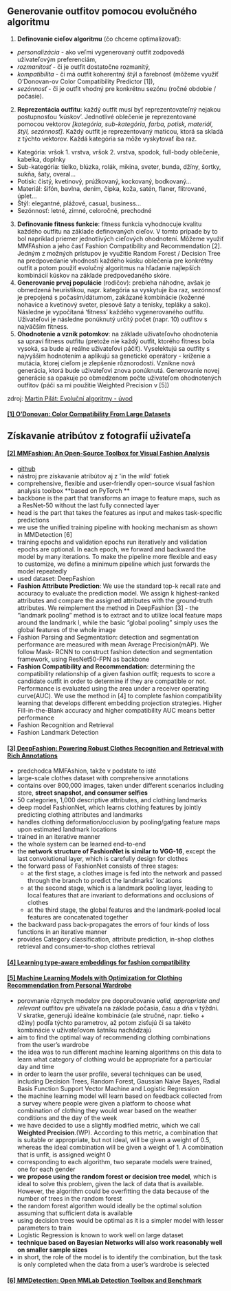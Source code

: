 ## Generovanie outfitov pomocou evolučného algoritmu ##
1. **Definovanie cieľov algoritmu** (čo chceme optimalizovať): 
- _personalizácia_ - ako veľmi vygenerovaný outfit zodpovedá uživateľovým preferenciám, 
- _rozmanitosť_ - či je outfit dostatočne rozmanitý, 
- _kompatibilita_ - či má outfit koherentný štýl a farebnosť (môžeme využiť O’Donovan-ov Color Compatibility Predictor [1]), 
- _sezónnosť_ - či je outfit vhodný pre konkrétnu sezónu (ročné obdobie / počasie).
2. **Reprezentácia outfitu**: každý outfit musí byť reprezentovateľný nejakou postupnosťou ‘kúskov’. Jednotlivé oblečenie je reprezentované pomocou vektorov _[kategória, sub-kategória, farba, potisk, materiál, štýl, sezónnosť]_. Každý outfit je reprezentovaný maticou, ktorá sa skladá z týchto vektorov. Každá kategória sa môže vyskytovať iba raz.
- Kategória: vršok 1. vrstva, vršok 2. vrstva, spodok, full-body oblečenie, kabelka, doplnky
- Sub-kategória: tielko, blúzka, rolák, mikina, sveter, bunda, džíny, šortky, sukňa, šaty, overal…
- Potisk: čistý, kvetinový, prúžkovaný, kockovaný, bodkovaný…
- Materiál: šifón, bavlna, denim, čipka, koža, satén, flaner, flitrované, úplet…
- Štýl: elegantné, plážové, casual, business…
- Sezónnosť: letné, zimné, celoročné, prechodné
3. **Definovanie fitness funkcie**: fitness funkcia vyhodnocuje kvalitu každého outfitu na základe definovaných cieľov. V tomto prípade by to bol napríklad priemer jednotlivých cieľových ohodnotení. Môžeme využiť MMFAshion a jeho časť Fashion Compatibility and Recommendation [2].
Jedným z možných prístupov je využitie Random Forest / Decision Tree na predpovedanie vhodnosti každého kúsku oblečenia pre konkrétny outfit a potom použiť evolučný algoritmus na hľadanie najlepších kombinácií kúskov na základe predpovedaného skóre.
5. **Generovanie prvej populácie** (rodičov): prebieha náhodne, avšak je obmedzená heuristikou, napr. kategória sa vyskytuje iba raz, sezónnosť je prepojená s počasím/dátumom, zakázané kombinácie (koženné nohavice a kvetinový sveter, plesové šaty a tenisky, tepláky a sako). Následne je vypočítaná ‘fitness’ každého vygenerovaného outfitu. Uživateľovi je následne ponúknutý určitý počet (napr. 10) outfitov s najväčším fitness.
6. **Ohodnotenie a vznik potomkov**: na základe uživateľovho ohodnotenia sa upraví fitness outfitu (pretože nie každý outfit, ktorého fitness bola vysoká, sa bude aj reálne uživateľovi páčiť). Vyselektujú sa outfity s najvyšším hodnotením a aplikujú sa genetické operátory - kríženie a mutácia, ktorej cieľom je zlepšenie rôznorodosti. Vznikne nová generácia, ktorá bude uživateľovi znova ponúknutá. Generovanie novej generácie sa opakuje po obmedzenom počte uživateľom ohodnotených outfitov (páči sa mi použitie Weighted Precision v [5])

zdroj: [Martin Pilát: Evoluční algoritmy - úvod](https://martinpilat.com/cs/prirodou-inspirovane-algoritmy/evolucni-algoritmy-uvod)

#### [[1] O’Donovan: Color Compatibility From Large Datasets](http://www.dgp.toronto.edu/~donovan/color/colorcomp.pdf) ####


## Získavanie atribútov z fotografií uživateľa ##
#### [[2] MMFashion: An Open-Source Toolbox for Visual Fashion Analysis](https://arxiv.org/pdf/2005.08847.pdf) ####
- [github](https://github.com/open-mmlab/mmfashion)
- nástroj pre získavanie atribútov aj z 'in the wild' fotiek
- comprehensive, flexible and user-friendly open-source visual fashion analysis toolbox **based on PyTorch **
- backbone is the part that transforms an image to feature maps, such as a ResNet-50 without the last fully connected layer
- head is the part that takes the features as input and makes task-specific predictions 
- we use the unified training pipeline with hooking mechanism as shown in MMDetection [6]
- training epochs and validation epochs run iteratively and validation epochs are optional. In each epoch, we forward and backward the model by many iterations. To make the pipeline more flexible and easy to customize, we define a minimum pipeline which just forwards the model repeatedly 
- used dataset: DeepFashion
- **Fashion Attribute Prediction**: We use the standard top-k recall rate and accuracy to evaluate the prediction model. We assign k highest-ranked attributes and compare the assigned attributes with the ground-truth attributes. We reimplement the method in DeepFashion [3] - the “landmark pooling” method is to extract and to utilize local feature maps around the landmark l, while the basic “global pooling” simply uses the global features of the whole image
- Fashion Parsing and Segmentation: detection and segmentation performance are measured with mean Average Precision(mAP). We follow Mask- RCNN to construct fashion detection and segmentation framework, using ResNet50-FPN as backbone
- **Fashion Compatibility and Recommendation**: determining the compatibility relationship of a given fashion outfit; requests to score a candidate outfit in order to determine if they are compatible or not. Performance is evaluated using the area under a receiver operating curve(AUC). We use the method in [4] to complete fashion compatibility learning that develops different embedding projection strategies. Higher Fill-in-the-Blank accuracy and higher compatibility AUC means better performance 
- Fashion Recognition and Retrieval
- Fashion Landmark Detection

#### [[3] DeepFashion: Powering Robust Clothes Recognition and Retrieval with Rich Annotations](https://www.cv-foundation.org/openaccess/content_cvpr_2016/papers/Liu_DeepFashion_Powering_Robust_CVPR_2016_paper.pdf) ####
- predchodca MMFAshion, takže v podstate to isté
- large-scale clothes dataset with comprehensive annotations
- contains over 800,000 images, taken under different scenarios including store, **street snapshot, and consumer selfies**
- 50 categories, 1,000 descriptive attributes, and clothing landmarks
- deep model FashionNet, which learns clothing features by jointly predicting clothing attributes and landmarks 
- handles clothing deformation/occlusion by pooling/gating feature maps upon estimated landmark locations 
- trained in an iterative manner
- the whole system can be learned end-to-end 
- the **network structure of FashionNet is similar to VGG-16**, except the last convolutional layer, which is carefully design for clothes
- the forward pass of FashionNet consists of three stages:
  - at the first stage, a clothes image is fed into the network and passed through the branch to predict the landmarks’ locations 
  - at the second stage, which is a landmark pooling layer, leading to local features that are invariant to deformations and occlusions of clothes 
  - at the third stage, the global features and the landmark-pooled local features are concatenated together 
- the backward pass back-propagates the errors of four kinds of loss functions in an iterative manner 
- provides Category classification, attribute prediction, in-shop clothes retrieval and consumer-to-shop clothes retrieval

#### [[4] Learning type-aware embeddings for fashion compatibility](https://openaccess.thecvf.com/content_ECCV_2018/papers/Mariya_Vasileva_Learning_Type-Aware_Embeddings_ECCV_2018_paper.pdf) ####

#### [[5] Machine Learning Models with Optimization for Clothing Recommendation from Personal Wardrobe](https://ieeexplore.ieee.org/stamp/stamp.jsp?tp=&arnumber=9091777) ####
- porovnanie rôznych modelov pre doporučovanie _valid, appropriate and relevant_ outfitov pre uživateľa na základe počasia, času a dňa v týždni. V skratke, generujú ideálne kombinácie (ale stručné, napr. tielko + džíny) podľa týchto parametrov, až potom zisťujú či sa takéto kombinácie v uživateľovom šatníku nachádzajú
- aim to find the optimal way of recommending clothing combinations from the user’s wardrobe
- the idea was to run different machine learning algorithms on this data to learn what category of clothing would be appropriate for a particular day and time
- in order to learn the user profile, several techniques can be used, including Decision Trees, Random Forest, Gaussian Naive Bayes, Radial Basis Function Support Vector Machine and Logistic Regression
- the machine learning model will learn based on feedback collected from a survey where people were given a platform to choose what combination of clothing they would wear based on the weather conditions and the day of the week
- we have decided to use a slightly modified metric, which we call **Weighted Precision**.(WP). According to this metric, a combination that is suitable or appropriate, but not ideal, will be given a weight of 0.5, whereas the ideal combination will be given a weight of 1. A combination that is unfit, is assigned weight 0
- corresponding to each algorithm, two separate models were trained, one for each gender
- **we propose using the random forest or decision tree model**, which is ideal to solve this problem, given the lack of data that is available. However, the algorithm could be overfitting the data because of the number of trees in the random forest
- the random forest algorithm would ideally be the optimal solution assuming that sufficient data is available
- using decision trees would be optimal as it is a simpler model with lesser parameters to train
- Logistic Regression is known to work well on large dataset
- **technique based on Bayesian Networks will also work reasonably well on smaller sample sizes**
- in short, the role of the model is to identify the combination, but the task is only completed when the data from a user’s wardrobe is selected

#### [[6] MMDetection: Open MMLab Detection Toolbox and Benchmark](https://arxiv.org/pdf/1906.07155.pdf) ####

